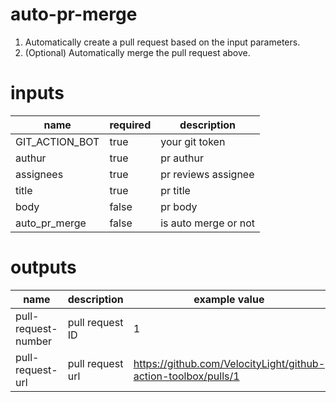 # auto-pr-merge
1. Automatically create a pull request based on the input parameters.
2. (Optional) Automatically merge the pull request above.

# inputs
| name | required | description |
|-----|---------|------------|
| GIT_ACTION_BOT | true | your git token
| authur | true | pr authur
| assignees | true| pr reviews assignee 
| title | true | pr title
| body | false | pr body
| auto_pr_merge | false | is auto merge or not

# outputs
| name | description | example value |
|-----|---------|------------|
| pull-request-number | pull request ID | 1
| pull-request-url | pull request url | https://github.com/VelocityLight/github-action-toolbox/pulls/1
